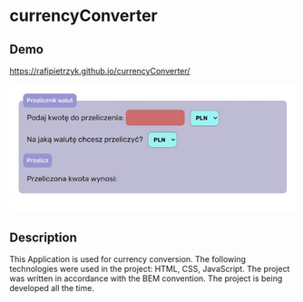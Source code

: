 # currencyConverter

## Demo

https://rafipietrzyk.github.io/currencyConverter/

![screen projektu](images/screenAplication.jpg)

## Description

This Application is used for currency conversion. 
The following technologies were used in the project: HTML, CSS, JavaScript. 
The project was written in accordance with the BEM convention. 
The project is being developed all the time.
